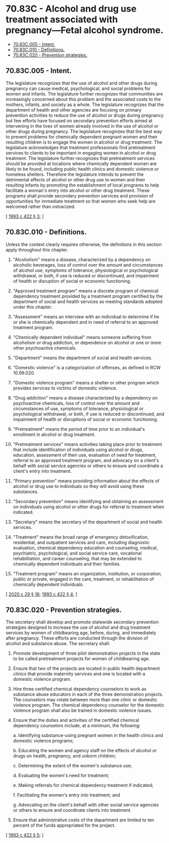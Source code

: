 # 70.83C - Alcohol and drug use treatment associated with pregnancy—Fetal alcohol syndrome.
* [70.83C.005 - Intent.](#7083c005---intent)
* [70.83C.010 - Definitions.](#7083c010---definitions)
* [70.83C.020 - Prevention strategies.](#7083c020---prevention-strategies)
## 70.83C.005 - Intent.
The legislature recognizes that the use of alcohol and other drugs during pregnancy can cause medical, psychological, and social problems for women and infants. The legislature further recognizes that communities are increasingly concerned about this problem and the associated costs to the mothers, infants, and society as a whole. The legislature recognizes that the department of health and other agencies are focusing on primary prevention activities to reduce the use of alcohol or drugs during pregnancy but few efforts have focused on secondary prevention efforts aimed at intervening in the lives of women already involved in the use of alcohol or other drugs during pregnancy. The legislature recognizes that the best way to prevent problems for chemically dependent pregnant women and their resulting children is to engage the women in alcohol or drug treatment. The legislature acknowledges that treatment professionals find pretreatment services to clients to be important in engaging women in alcohol or drug treatment. The legislature further recognizes that pretreatment services should be provided at locations where chemically dependent women are likely to be found, including public health clinics and domestic violence or homeless shelters. Therefore the legislature intends to prevent the detrimental effects of alcohol or other drug use to women and their resulting infants by promoting the establishment of local programs to help facilitate a woman's entry into alcohol or other drug treatment. These programs shall provide secondary prevention services and provision of opportunities for immediate treatment so that women who seek help are welcomed rather than ostracized.

\[ [1993 c 422 § 3](http://lawfilesext.leg.wa.gov/biennium/1993-94/Pdf/Bills/Session%20Laws/House/2026-S.SL.pdf?cite=1993%20c%20422%20§%203); \]

## 70.83C.010 - Definitions.
Unless the context clearly requires otherwise, the definitions in this section apply throughout this chapter.

1. "Alcoholism" means a disease, characterized by a dependency on alcoholic beverages, loss of control over the amount and circumstances of alcohol use, symptoms of tolerance, physiological or psychological withdrawal, or both, if use is reduced or discontinued, and impairment of health or disruption of social or economic functioning.

2. "Approved treatment program" means a discrete program of chemical dependency treatment provided by a treatment program certified by the department of social and health services as meeting standards adopted under this chapter.

3. "Assessment" means an interview with an individual to determine if he or she is chemically dependent and in need of referral to an approved treatment program.

4. "Chemically dependent individual" means someone suffering from alcoholism or drug addiction, or dependence on alcohol or one or more other psychoactive chemicals.

5. "Department" means the department of social and health services.

6. "Domestic violence" is a categorization of offenses, as defined in RCW 10.99.020.

7. "Domestic violence program" means a shelter or other program which provides services to victims of domestic violence.

8. "Drug addiction" means a disease characterized by a dependency on psychoactive chemicals, loss of control over the amount and circumstances of use, symptoms of tolerance, physiological or psychological withdrawal, or both, if use is reduced or discontinued, and impairment of health or disruptions of social or economic functioning.

9. "Pretreatment" means the period of time prior to an individual's enrollment in alcohol or drug treatment.

10. "Pretreatment services" means activities taking place prior to treatment that include identification of individuals using alcohol or drugs, education, assessment of their use, evaluation of need for treatment, referral to an approved treatment program, and advocacy on a client's behalf with social service agencies or others to ensure and coordinate a client's entry into treatment.

11. "Primary prevention" means providing information about the effects of alcohol or drug use to individuals so they will avoid using these substances.

12. "Secondary prevention" means identifying and obtaining an assessment on individuals using alcohol or other drugs for referral to treatment when indicated.

13. "Secretary" means the secretary of the department of social and health services.

14. "Treatment" means the broad range of emergency detoxification, residential, and outpatient services and care, including diagnostic evaluation, chemical dependency education and counseling, medical, psychiatric, psychological, and social service care, vocational rehabilitation, and career counseling, that may be extended to chemically dependent individuals and their families.

15. "Treatment program" means an organization, institution, or corporation, public or private, engaged in the care, treatment, or rehabilitation of chemically dependent individuals.

\[ [2020 c 29 § 16](http://lawfilesext.leg.wa.gov/biennium/2019-20/Pdf/Bills/Session%20Laws/House/2473-S.SL.pdf?cite=2020%20c%2029%20§%2016); [1993 c 422 § 4](http://lawfilesext.leg.wa.gov/biennium/1993-94/Pdf/Bills/Session%20Laws/House/2026-S.SL.pdf?cite=1993%20c%20422%20§%204); \]

## 70.83C.020 - Prevention strategies.
The secretary shall develop and promote statewide secondary prevention strategies designed to increase the use of alcohol and drug treatment services by women of childbearing age, before, during, and immediately after pregnancy. These efforts are conducted through the division of alcohol and substance abuse. The secretary shall:

1. Promote development of three pilot demonstration projects in the state to be called pretreatment projects for women of childbearing age.

2. Ensure that two of the projects are located in public health department clinics that provide maternity services and one is located with a domestic violence program.

3. Hire three certified chemical dependency counselors to work as substance abuse educators in each of the three demonstration projects. The counselors may rotate between more than one clinic or domestic violence program. The chemical dependency counselor for the domestic violence program shall also be trained in domestic violence issues.

4. Ensure that the duties and activities of the certified chemical dependency counselors include, at a minimum, the following:

    a. Identifying substance-using pregnant women in the health clinics and domestic violence programs;

    b. Educating the women and agency staff on the effects of alcohol or drugs on health, pregnancy, and unborn children;

    c. Determining the extent of the women's substance use;

    d. Evaluating the women's need for treatment;

    e. Making referrals for chemical dependency treatment if indicated;

    f. Facilitating the women's entry into treatment; and

    g. Advocating on the client's behalf with other social service agencies or others to ensure and coordinate clients into treatment.

5. Ensure that administrative costs of the department are limited to ten percent of the funds appropriated for the project.

\[ [1993 c 422 § 5](http://lawfilesext.leg.wa.gov/biennium/1993-94/Pdf/Bills/Session%20Laws/House/2026-S.SL.pdf?cite=1993%20c%20422%20§%205); \]

